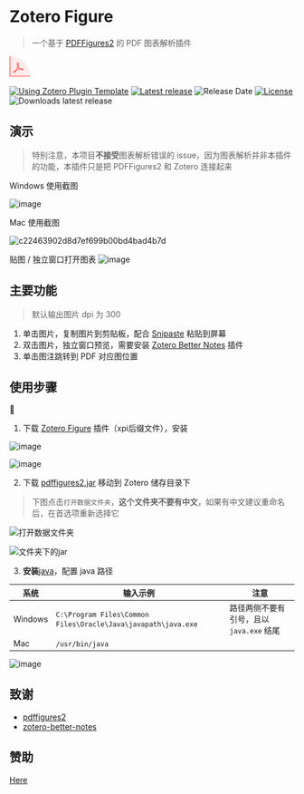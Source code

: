 # Zotero Figure
> 一个基于 [PDFFigures2](http://pdffigures2.allenai.org/) 的 PDF 图表解析插件

<img src="addon/chrome/content/icons/favicon.png" width="36px" height="36px">

[![Using Zotero Plugin Template](https://img.shields.io/badge/Using-Zotero%20Plugin%20Template-blue?style=flat-round&logo=github)](https://github.com/windingwind/zotero-plugin-template)
[![Latest release](https://img.shields.io/github/v/release/MuiseDestiny/zotero-figure)](https://github.com/MuiseDestiny/zotero-figure/releases)
![Release Date](https://img.shields.io/github/release-date/MuiseDestiny/zotero-figure?color=9cf)
[![License](https://img.shields.io/github/license/MuiseDestiny/zotero-figure)](https://github.com/MuiseDestiny/zotero-figure/blob/master/LICENSE)
![Downloads latest release](https://img.shields.io/github/downloads/MuiseDestiny/zotero-figure/latest/total?color=yellow)

## 演示
> 特别注意，本项目**不接受**图表解析错误的 issue，因为图表解析并非本插件的功能，本插件只是把 PDFFigures2 和 Zotero 连接起来


Windows 使用截图

![image](https://github.com/MuiseDestiny/zotero-figure/assets/51939531/e60c2fbe-e36d-41e3-a42d-74d51e22facf)

Mac 使用截图

![c22463902d8d7ef699b00bd4bad4b7d](https://github.com/MuiseDestiny/zotero-figure/assets/51939531/fba88e37-4aaa-491b-a2fa-85f6e1511b72)

贴图 / 独立窗口打开图表
![image](https://github.com/MuiseDestiny/zotero-figure/assets/51939531/341cf5c5-db4b-4a64-a1f7-ae0d0b771619)


## 主要功能
> 默认输出图片 dpi 为 300


1. 单击图片，复制图片到剪贴板，配合 [Snipaste](https://www.snipaste.com/) 粘贴到屏幕
2. 双击图片，独立窗口预览，需要安装 [Zotero Better Notes](https://github.com/windingwind/zotero-better-notes) 插件
3. 单击图注跳转到 PDF 对应图位置

## 使用步骤

👋

1. 下载 [Zotero Figure](https://github.com/MuiseDestiny/zotero-figure/releases) 插件（xpi后缀文件），安装

![image](https://github.com/MuiseDestiny/zotero-figure/assets/51939531/5f3cc96b-6cdc-4085-830d-001575d52f8e)

![image](https://github.com/MuiseDestiny/zotero-figure/assets/51939531/a0117f49-cb31-455a-aea4-647305492d03)


2. 下载 [pdffigures2.jar](https://github.com/MuiseDestiny/zotero-figure/blob/bootstrap/pdffigures2.jar) 移动到 Zotero 储存目录下
> 下图点击`打开数据文件夹`，**这个文件夹不要有中文**，如果有中文建议重命名后，在首选项重新选择它

![打开数据文件夹](https://github.com/MuiseDestiny/zotero-figure/assets/51939531/6b85cb30-0946-416e-99ed-9ea14f57f2df)

![文件夹下的jar](https://github.com/MuiseDestiny/zotero-figure/assets/51939531/8e8c3af3-7850-4346-bd7f-d7ab6600b75e)

3. **安装**[java](https://www.oracle.com/java/technologies/javase/jdk18-archive-downloads.html)，配置 java 路径

|系统|输入示例|注意|
|--|--|--|
|Windows|`C:\Program Files\Common Files\Oracle\Java\javapath\java.exe`|路径两侧不要有引号，且以 `java.exe` 结尾|
|Mac|`/usr/bin/java`||


![image](https://github.com/MuiseDestiny/zotero-figure/assets/51939531/ffb3c82a-7a34-46dd-9b14-64797ad2944b)



## 致谢
- [pdffigures2](https://github.com/allenai/pdffigures2) 
- [zotero-better-notes](https://github.com/windingwind/zotero-better-notes)

## 赞助

[Here](https://github.com/MuiseDestiny/zotero-reference#%E8%B5%9E%E5%8A%A9)


